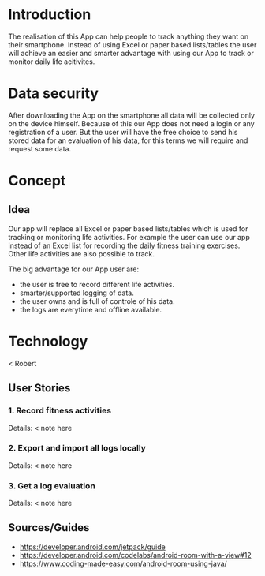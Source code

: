 # Introduction
The realisation of this App can help people to track anything they want on their smartphone. Instead of using Excel or paper based lists/tables the user will achieve an easier and smarter advantage with using our App to track or monitor daily life acitivites.

# Data security
After downloading the App on the smartphone all data will be collected only on the device himself. Because of this our App does not need a login or any registration of a user. But the user will have the free choice to send his stored data for an evaluation of his data, for this terms we will require and request some data.

# Concept
## Idea
Our app will replace all Excel or paper based lists/tables which is used for tracking or monitoring life activities. For example the user can use our app instead of an Excel list for recording the daily fitness training exercises. Other life activities are also possible to track.

The big advantage for our App user are:
- the user is free to record different life activities.
- smarter/supported logging of data.
- the user owns and is full of controle of his data.
- the logs are everytime and offline available.

# Technology
< Robert

## User Stories
### 1. Record fitness activities
Details:
< note here

### 2. Export and import all logs locally
Details:
< note here

### 3. Get a log evaluation
Details:
< note here

## Sources/Guides
- https://developer.android.com/jetpack/guide
- https://developer.android.com/codelabs/android-room-with-a-view#12
- https://www.coding-made-easy.com/android-room-using-java/